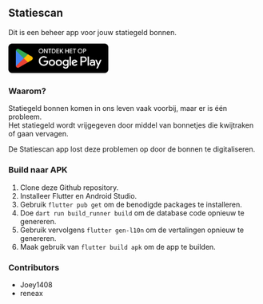## Statiescan

Dit is een beheer app voor jouw statiegeld bonnen.

<a href="https://play.google.com/store/apps/details?id=nl.reneax.statiescan" target="_blank">
  <img src="assets/readme/google_play.svg" alt="Ga naar de app op Google Play" width="200"/>
</a>

### Waarom?

Statiegeld bonnen komen in ons leven vaak voorbij, maar er is één probleem.<br>
Het statiegeld wordt vrijgegeven door middel van bonnetjes die kwijtraken of gaan vervagen.<br>

De Statiescan app lost deze problemen op door de bonnen te digitaliseren.

### Build naar APK

1. Clone deze Github repository.
2. Installeer Flutter en Android Studio.
3. Gebruik `flutter pub get` om de benodigde packages te installeren.
4. Doe `dart run build_runner build` om de database code opnieuw te genereren.
5. Gebruik vervolgens `flutter gen-l10n` om de vertalingen opnieuw te genereren.
6. Maak gebruik van `flutter build apk` om de app te builden.

### Contributors

- Joey1408
- reneax